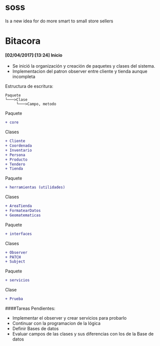 # soss
Is a new idea for do more smart to small store sellers

# Bitacora


#### [02/04/2017]:[13:24] Inicio

* Se inició la organización y creación de paquetes y clases del sistema.
* Implementacion del patron observer entre cliente y tienda aunque incompleta

Estructura de escritura:

	Paquete
	└───>Clase
	     └───>Campo, metodo

Paquete
```diff
+ core
```
Clases
```diff
+ Cliente
+ Coordenada
+ Inventario
+ Persona
+ Producto
+ Tendero
+ Tienda
```

Paquete
```diff
+ herramientas (utilidades)
```
Clases
```diff
+ AreaTienda
+ FormatearDatos
+ Geomatematicas
```
Paquete
```diff
+ interfaces
```
Clases
```diff
+ Observer
+ PATCH
+ Subject
```
Paquete
```diff
+ servicios	
```
Clase
```diff
+ Prueba
```
####Tareas Pendientes:

* Implementar el observer y crear servicios para probarlo
* Continuar con la programacion de la lógica
* Definir Bases de datos
* Evaluar campos de las clases y sus diferencias con los de la Base de datos




	

